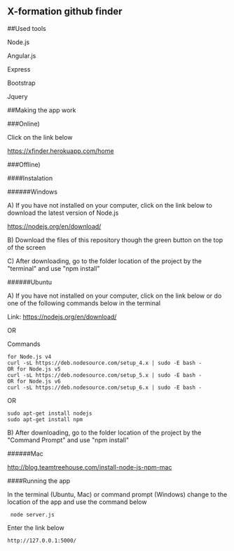 ## X-formation github finder

##Used tools

Node.js

Angular.js

Express

Bootstrap

Jquery

##Making the app work

###Online)

Click on the link below

https://xfinder.herokuapp.com/home 


###Offline)


####Instalation


######Windows

A) If you have not installed on your computer, click on the link below to download the latest version of Node.js


https://nodejs.org/en/download/


B) Download the files of this repository though the green button on the top of the screen


C) After downloading, go to the folder location of the project by the "terminal" and use "npm install"


######Ubuntu

A) If you have not installed on your computer, click on the link below or do one of the following commands below in the terminal

Link:
https://nodejs.org/en/download/

OR

Commands

    for Node.js v4
    curl -sL https://deb.nodesource.com/setup_4.x | sudo -E bash -
    OR for Node.js v5
    curl -sL https://deb.nodesource.com/setup_5.x | sudo -E bash -
    OR for Node.js v6
    curl -sL https://deb.nodesource.com/setup_6.x | sudo -E bash -
    
OR

    sudo apt-get install nodejs
    sudo apt-get install npm
    

B) After downloading, go to the folder location of the project by the "Command Prompt" and use "npm install"


######Mac

http://blog.teamtreehouse.com/install-node-js-npm-mac


####Running the app

In the terminal (Ubuntu, Mac) or command prompt (Windows) change to the location of the app and use the command below
    
     node server.js

Enter the link below

    http://127.0.0.1:5000/
